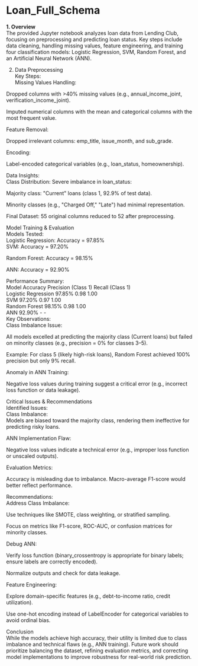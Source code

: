 # Loan_Full_Schema  

**1. Overview**  
The provided Jupyter notebook analyzes loan data from Lending Club, focusing on preprocessing and predicting loan status. Key steps include data cleaning, handling missing values, feature engineering, and training four classification models: Logistic Regression, SVM, Random Forest, and an Artificial Neural Network (ANN).  
  
2. Data Preprocessing  
Key Steps:  
Missing Values Handling:  
  
Dropped columns with >40% missing values (e.g., annual_income_joint, verification_income_joint).  
  
Imputed numerical columns with the mean and categorical columns with the most frequent value.  
  
Feature Removal:  

Dropped irrelevant columns: emp_title, issue_month, and sub_grade.  

Encoding:  

Label-encoded categorical variables (e.g., loan_status, homeownership).  
  
Data Insights:  
Class Distribution: Severe imbalance in loan_status:  
  
Majority class: "Current" loans (class 1, 92.9% of test data).  

Minority classes (e.g., "Charged Off," "Late") had minimal representation.  

Final Dataset: 55 original columns reduced to 52 after preprocessing.  
  
Model Training & Evaluation  
Models Tested:  
Logistic Regression: Accuracy = 97.85%  
SVM: Accuracy = 97.20%  
  
Random Forest: Accuracy = 98.15%  
  
ANN: Accuracy = 92.90%  
  
Performance Summary:  
Model Accuracy Precision (Class 1) Recall (Class 1)  
Logistic Regression 97.85% 0.98 1.00  
SVM 97.20% 0.97 1.00  
Random Forest 98.15% 0.98 1.00  
ANN 92.90% - -  
Key Observations:  
Class Imbalance Issue:  

All models excelled at predicting the majority class (Current loans) but failed on minority classes (e.g., precision = 0% for classes 3–5).  

Example: For class 5 (likely high-risk loans), Random Forest achieved 100% precision but only 9% recall.  

Anomaly in ANN Training:  
  
Negative loss values during training suggest a critical error (e.g., incorrect loss function or data leakage).  
  
Critical Issues & Recommendations  
Identified Issues:  
Class Imbalance:  
Models are biased toward the majority class, rendering them ineffective for predicting risky loans.  

ANN Implementation Flaw:  

Negative loss values indicate a technical error (e.g., improper loss function or unscaled outputs).  

Evaluation Metrics:  

Accuracy is misleading due to imbalance. Macro-average F1-score would better reflect performance.  

Recommendations:  
Address Class Imbalance:  

Use techniques like SMOTE, class weighting, or stratified sampling.  

Focus on metrics like F1-score, ROC-AUC, or confusion matrices for minority classes.  

Debug ANN:  

Verify loss function (binary_crossentropy is appropriate for binary labels; ensure labels are correctly encoded).  
  
Normalize outputs and check for data leakage.  

Feature Engineering:  

Explore domain-specific features (e.g., debt-to-income ratio, credit utilization).  

Use one-hot encoding instead of LabelEncoder for categorical variables to avoid ordinal bias.  

Conclusion  
While the models achieve high accuracy, their utility is limited due to class imbalance and technical flaws (e.g., ANN training). Future work should prioritize balancing the dataset, refining evaluation metrics, and correcting model implementations to improve robustness for real-world risk prediction.  
